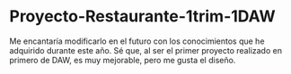# Proyecto-Restaurante-1trim-1DAW
Me encantaría modificarlo en el futuro con los conocimientos que he adquirido durante este año. Sé que, al ser el primer proyecto realizado en primero de DAW, es muy mejorable, pero me gusta el diseño.
